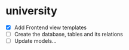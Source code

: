 # university
- [x] Add Frontend view templates
- [ ] Create the database, tables and its relations
- [ ] Update models...